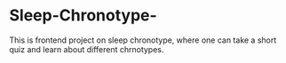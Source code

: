 # Sleep-Chronotype-
This is frontend project on sleep chronotype, where one can take a short quiz and learn about different chrnotypes.
